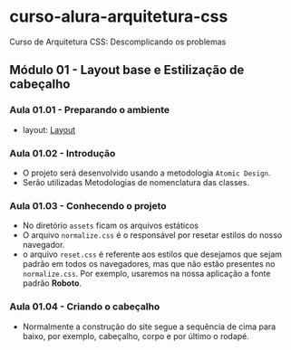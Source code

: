 # curso-alura-arquitetura-css
Curso de Arquitetura CSS: Descomplicando os problemas

## Módulo 01 - Layout base e Estilização de cabeçalho
### Aula 01.01 - Preparando o ambiente
- layout: [Layout](https://www.figma.com/file/0gMF5BPgplPYqQA6Om1T1sk9/alura-bootstrap?node-id=0%3A1)

### Aula 01.02 - Introdução
- O projeto será desenvolvido usando a metodologia `Atomic Design`.
- Serão utilizadas Metodologias de nomenclatura das classes.

### Aula 01.03 - Conhecendo o projeto
- No diretório `assets` ficam os arquivos estáticos
- O arquivo `normalize.css` é o responsável por resetar estilos do nosso navegador.
- o arquivo `reset.css` é referente aos estilos que desejamos que sejam padrão em todos os navegadores, mas que não estão presentes no `normalize.css`. Por exemplo, usaremos na nossa aplicação a fonte padrão **Roboto**.

### Aula 01.04 - Criando o cabeçalho
- Normalmente a construção do site segue a sequência de cima para baixo, por exemplo, cabeçalho, corpo e por último o rodapé.
